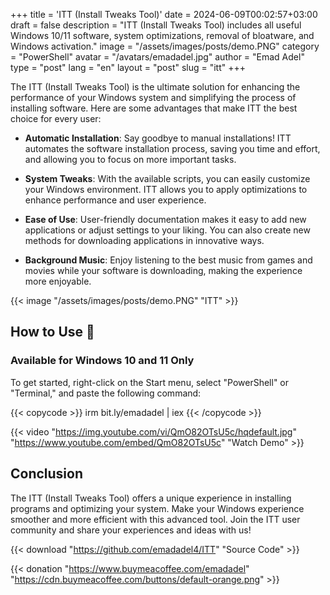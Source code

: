 +++
title = 'ITT (Install Tweaks Tool)'
date = 2024-06-09T00:02:57+03:00
draft = false
description = "ITT (Install Tweaks Tool) includes all useful Windows 10/11 software, system optimizations, removal of bloatware, and Windows activation."
image = "/assets/images/posts/demo.PNG"
category = "PowerShell"
avatar = "/avatars/emadadel.jpg"
author = "Emad Adel"
type   = "post"
lang   = "en"
layout = "post"
slug = "itt"
+++

The ITT (Install Tweaks Tool) is the ultimate solution for enhancing the performance of your Windows system and simplifying the process of installing software. Here are some advantages that make ITT the best choice for every user:

- **Automatic Installation**: Say goodbye to manual installations! ITT automates the software installation process, saving you time and effort, and allowing you to focus on more important tasks.

- **System Tweaks**: With the available scripts, you can easily customize your Windows environment. ITT allows you to apply optimizations to enhance performance and user experience.

- **Ease of Use**: User-friendly documentation makes it easy to add new applications or adjust settings to your liking. You can also create new methods for downloading applications in innovative ways.

- **Background Music**: Enjoy listening to the best music from games and movies while your software is downloading, making the experience more enjoyable.

{{< image "/assets/images/posts/demo.PNG" "ITT" >}}

## How to Use 🚀
### Available for Windows 10 and 11 Only
To get started, right-click on the Start menu, select "PowerShell" or "Terminal," and paste the following command:

{{< copycode >}}
irm bit.ly/emadadel | iex
{{< /copycode >}}

{{< video "https://img.youtube.com/vi/QmO82OTsU5c/hqdefault.jpg" "https://www.youtube.com/embed/QmO82OTsU5c" "Watch Demo" >}}


## Conclusion

The ITT (Install Tweaks Tool) offers a unique experience in installing programs and optimizing your system. Make your Windows experience smoother and more efficient with this advanced tool. Join the ITT user community and share your experiences and ideas with us!

{{< download "https://github.com/emadadel4/ITT" "Source Code" >}}

{{< donation "https://www.buymeacoffee.com/emadadel" "https://cdn.buymeacoffee.com/buttons/default-orange.png" >}}

